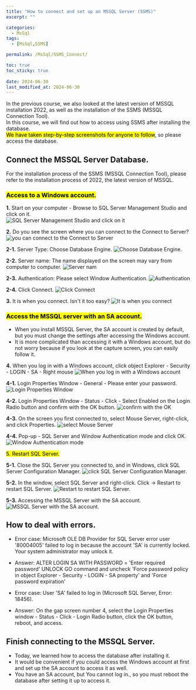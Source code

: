 ```yaml
---
title: "How to connect and set up an MSSQL Server (SSMS)"
excerpt: ""

categories:
  - MsSql
tags:
  - [MsSql,SSMS]

permalink: /MsSql/SSMS_Connect/

toc: true
toc_sticky: true
 
date: 2024-06-30
last_modified_at: 2024-06-30
---
```

In the previous course, we also looked at the latest version of MSSQL installation 2022, as well as the installation of the SSMS (MSSQL Connection Tool).  
In this course, we will find out how to access using SSMS after installing the database.  
<mark>We have taken step-by-step screenshots for anyone to follow</mark>, so please access the database.  
 
## Connect the MSSQL Server Database.

For the installation process of the SSMS (MSSQL Connection Tool), please refer to the installation process of 2022, the latest version of MSSQL.

### <mark>Access to a Windows account.</mark>

**1.** Start on your computer - Browse to SQL Server Management Studio and click on it.  
![SQL Server Management Studio and click on it](/assets/images/postsImages/MsSql/1002_Eng_SSMS_connect/1.jpg)  

**2.** Do you see the screen where you can connect to the Connect to Server?
![you can connect to the Connect to Server](/assets/images/postsImages/MsSql/1002_Eng_SSMS_connect/2.jpg) 
   
**2-1.** Server Type: Choose Database Engine.
![Choose Database Engine.](/assets/images/postsImages/MsSql/1002_Eng_SSMS_connect/2-1.jpg) 

**2-2.** Server name: The name displayed on the screen may vary from computer to computer.
![Server nam](/assets/images/postsImages/MsSql/1002_Eng_SSMS_connect/2-2.jpg) 
     
**2-3.** Authentication: Please select Window Authentication.
![Authentication](/assets/images/postsImages/MsSql/1002_Eng_SSMS_connect/2-3.jpg) 

**2-4.** Click Connect.
![Click Connect](/assets/images/postsImages/MsSql/1002_Eng_SSMS_connect/2-4.jpg) 

**3.** It is when you connect. Isn't it too easy?
![It is when you connect](/assets/images/postsImages/MsSql/1002_Eng_SSMS_connect/3.jpg)
 
### <mark>Access the MSSQL server with an SA account.</mark>
- When you install MSSQL Server, the SA account is created by default,  but you must change the settings after accessing the Windows account.  
- It is more complicated than accessing it with a Windows account, but do not worry because if you look at the capture screen, you can easily follow it.  

**4.** When you log in with a Windows account, click object Explorer - Security - LOGIN - SA - Right mouse
![When you log in with a Windows account](/assets/images/postsImages/MsSql/1002_Eng_SSMS_connect/4.jpg)

**4-1.** Login Properties Window - General - Please enter your password.
![Login Properties Window](/assets/images/postsImages/MsSql/1002_Eng_SSMS_connect/4-1.jpg)

**4-2.** Login Properties Window - Status - Click - Select Enabled on the Login Radio button and confirm with the OK button.
![confirm with the OK](/assets/images/postsImages/MsSql/1002_Eng_SSMS_connect/4-2.jpg)

**4-3.** On the screen you first connected to, select Mouse Server, right-click, and click Properties.
![select Mouse Server](/assets/images/postsImages/MsSql/1002_Eng_SSMS_connect/4-3.jpg)

**4-4.** Pop-up - SQL Server and Window Authentication mode and click OK.
![Window Authentication mode](/assets/images/postsImages/MsSql/1002_Eng_SSMS_connect/4-4.jpg)

<mark>5. Restart SQL Server.</mark>

**5-1.** Close the SQL Server you connected to, and in Windows, click SQL Server Configuration Manager.
![click SQL Server Configuration Manager.](/assets/images/postsImages/MsSql/1002_Eng_SSMS_connect/5-1.jpg)

**5-2.** In the window, select SQL Server and right-click.
    Click -> Restart to restart SQL Server.
![Restart to restart SQL Server.](/assets/images/postsImages/MsSql/1002_Eng_SSMS_connect/5-2.jpg)

**5-3.** Accessing the MSSQL Server with the SA account.
![MSSQL Server with the SA account.](/assets/images/postsImages/MsSql/1002_Eng_SSMS_connect/5-3.jpg)



## How to deal with errors. 
- Error case: Microsoft OLE DB Provider for SQL Server error user '80004005' failed to log in because the account 'SA' is currently locked. Your system administrator may unlock it.
- Answer: ALTER LOGIN SA WITH PASSWORD = 'Enter required password' UNLOCK GO command and uncheck 'Force password policy in object Explorer - Security - LOGIN - SA property' and 'Force password expiration'
 	
- Error case: User 'SA' failed to log in (Microsoft SQL Server, Error: 18456).
- Answer: On the gap screen number 4, select the Login Properties window - Status - Click - Login Radio button, click the OK button, reboot, and access.

## Finish connecting to the MSSQL Server.
- Today, we learned how to access the database after installing it.
- It would be convenient if you could access the Windows account at first and set up the SA account to access it as well.
- You have an SA account, but You cannot log in., so you must reboot the database after setting it up to access it.
